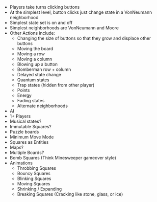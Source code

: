 * Players take turns clicking buttons
* At the simplest level, button clicks just change state in a VonNeumann neighborhood
* Simplest state set is on and off
* Simplest neighborhoods are VonNeumann and Moore
* Other Actions include:
	* Changing the size of buttons so that they grow and displace other buttons
	* Moving the board
	* Moving a row
	* Moving a column
	* Blowing up a button
	* Bomberman row + column
	* Delayed state change
	* Quantum states
	* Trap states (hidden from other player)
	* Points
	* Energy
	* Fading states
	* Alternate neighborhoods
* AI
* 1+ Players
* Musical states?
* Immutable Squares?
* Puzzle boards
* Minimum Move Mode
* Squares as Entities
* Maps?
* Multiple Boards?
* Bomb Squares (Think Minesweeper gameover style)
* Animations
	* Throbbing Squares
	* Bouncy Squares
	* Blinking Squares
	* Moving Squares
	* Shrinking / Expanding
	* Breaking Squares (Cracking like stone, glass, or ice)
